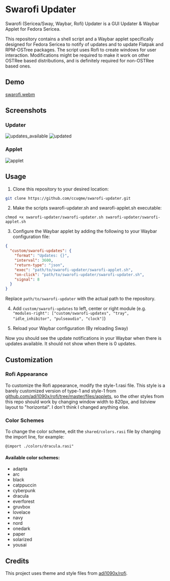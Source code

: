 # Swarofi Updater

Swarofi (Sericea/Sway, Waybar, Rofi) Updater is a GUI Updater & Waybar Applet for Fedora Sericea.

This repository contains a shell script and a Waybar applet specifically designed for Fedora Sericea to notify of updates and to update Flatpak and RPM-OSTree packages. The script uses Rofi to create windows for user interaction. Modifications might be required to make it work on other OSTRee based distributions, and is definitely required for non-OSTRee based ones.


## Demo


[swarofi.webm](https://github.com/ccuqme/swarofi-updater/assets/63260355/4aa7cf84-a9fc-4615-8181-294d3f75ffd7)


## Screenshots

### Updater
![updates_available](https://github.com/ccuqme/swarofi-updater/assets/63260355/add2187e-3e14-4ef1-9a1c-06b5a0cdb570)
![updated](https://github.com/ccuqme/swarofi-updater/assets/63260355/86cb0869-cdae-4b4b-bb47-d91ea8d61eb6)

### Applet
![applet](https://user-images.githubusercontent.com/63260355/236722308-8ac29db4-a01f-46e4-9f78-ca9f62a04897.png)


## Usage

1. Clone this repository to your desired location:

```bash
git clone https://github.com/ccuqme/swarofi-updater.git
```

2. Make the scripts swarofi-updater.sh and swarofi-applet.sh executable:

```chmod +x swarofi-updater/swarofi-updater.sh swarofi-updater/swarofi-applet.sh```

3. Configure the Waybar applet by adding the following to your Waybar configuration file:
```json
{
  "custom/swarofi-updates": {
    "format": "Updates: {}",
    "interval": 3600,
    "return-type": "json",
    "exec": "path/to/swarofi-updater/swarofi-applet.sh",
    "on-click": "path/to/swarofi-updater/swarofi-updater.sh",
    "signal": 8
  }
}
```
Replace `path/to/swarofi-updater` with the actual path to the repository.

4. Add `custom/swarofi-updates` to left, center or right module (e.g. `"modules-right": ["custom/swarofi-updates", "tray", "idle_inhibitor", "pulseaudio", "clock"]`)

5. Reload your Waybar configuration (By reloading Sway)

Now you should see the update notifications in your Waybar when there is updates available. It should not show when there is 0 updates.

## Customization
### Rofi Appearance
To customize the Rofi appearance, modify the style-1.rasi file. This style is a barely customized version of type-1 and style-1 from [github.com/adi1090x/rofi/tree/master/files/applets](https://github.com/adi1090x/rofi/tree/master/files/applets), so the other styles from this repo should work by changing window width to 820px, and listview layout to "horizontal". I don't think I changed anything else.

### Color Schemes
To change the color scheme, edit the `shared/colors.rasi` file by changing the import line, for example:

```arduino
@import ./colors/dracula.rasi"
```

####  Available color schemes:

* adapta
* arc
* black
* catppuccin
* cyberpunk
* dracula
* everforest
* gruvbox
* lovelace
* navy
* nord
* onedark
* paper
* solarized
* yousai


## Credits
This project uses theme and style files from [adi1090x/rofi](https://github.com/adi1090x/rofi).
